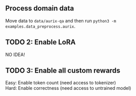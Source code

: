 ## Process domain data
Move data to `data/aurix-qa` and then run `python3 -m examples.data_preprocess.aurix`.  

## TODO 2: Enable LoRA
NO IDEA!

## TODO 3: Enable all custom rewards
Easy: Enable token count (need access to tokenizer)  
Hard: Enable correctness (need access to untrained model)
